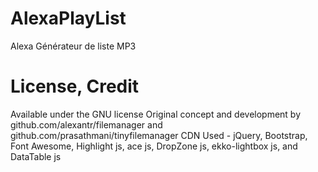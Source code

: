 # AlexaPlayList
Alexa Générateur de liste MP3
# License, Credit
Available under the GNU license
Original concept and development by github.com/alexantr/filemanager and github.com/prasathmani/tinyfilemanager
CDN Used - jQuery, Bootstrap, Font Awesome, Highlight js, ace js, DropZone js, ekko-lightbox js, and DataTable js
